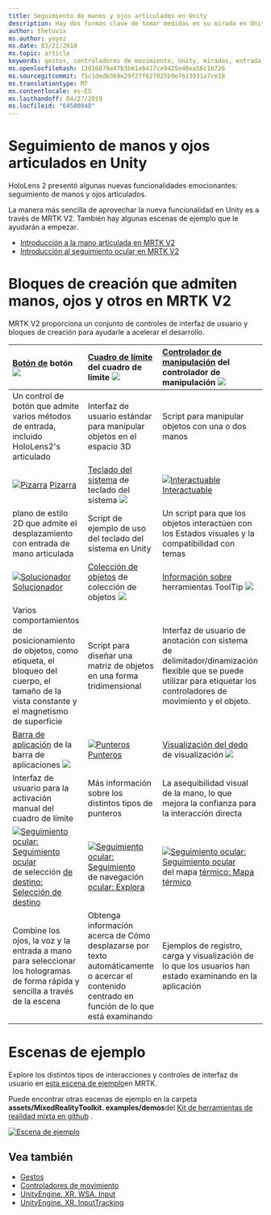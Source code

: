 ```yaml
---
title: Seguimiento de manos y ojos articulados en Unity
description: Hay dos formas clave de tomar medidas en su mirada en Unity, gestos de mano y controladores de movimiento.
author: thetuvix
ms.author: yoyoz
ms.date: 03/21/2018
ms.topic: article
keywords: gestos, controladores de movimiento, Unity, mirados, entrada
ms.openlocfilehash: 13016879e47b3b61eb417ce9425e48ea56c1b726
ms.sourcegitcommit: f5c1dedb3b9e29f27f627025b9e7613931a7ce18
ms.translationtype: MT
ms.contentlocale: es-ES
ms.lasthandoff: 04/27/2019
ms.locfileid: "64580848"
---
```

# <a name="articulated-hand-and-eye-tracking-in-unity"></a>Seguimiento de manos y ojos articulados en Unity

HoloLens 2 presentó algunas nuevas funcionalidades emocionantes: seguimiento de manos y ojos articulados.

La manera más sencilla de aprovechar la nueva funcionalidad en Unity es a través de MRTK V2. También hay algunas escenas de ejemplo que le ayudarán a empezar. 

* [Introducción a la mano articulada en MRTK V2](https://microsoft.github.io/MixedRealityToolkit-Unity/Documentation/InputSystem/HandTracking.html)
* [Introducción al seguimiento ocular en MRTK V2](https://microsoft.github.io/MixedRealityToolkit-Unity/Documentation/EyeTracking/EyeTracking_Main.html)


# <a name="building-blocks-supporting-hands-eyes-and-others-in-mrtk-v2"></a>Bloques de creación que admiten manos, ojos y otros en MRTK V2

MRTK V2 proporciona un conjunto de controles de interfaz de usuario y bloques de creación para ayudarle a acelerar el desarrollo. 

|  [Botón de](https://microsoft.github.io/MixedRealityToolkit-Unity/Documentation/README_Button.html) botón [ ![](images/MRTK_Button_Main.png)](https://microsoft.github.io/MixedRealityToolkit-Unity/Documentation/README_Button.html) | [Cuadro de límite](https://microsoft.github.io/MixedRealityToolkit-Unity/Documentation/README_BoundingBox.html) del cuadro de límite [ ![](images/MRTK_BoundingBox_Main.png)](https://microsoft.github.io/MixedRealityToolkit-Unity/Documentation/README_BoundingBox.html) | [Controlador de manipulación](https://microsoft.github.io/MixedRealityToolkit-Unity/Documentation/README_ManipulationHandler.html) del controlador de manipulación [ ![](images/MRTK_Manipulation_Main.png)](https://microsoft.github.io/MixedRealityToolkit-Unity/Documentation/README_ManipulationHandler.html) |
|:--- | :--- | :--- |
| Un control de botón que admite varios métodos de entrada, incluido HoloLens2's articulado | Interfaz de usuario estándar para manipular objetos en el espacio 3D | Script para manipular objetos con una o dos manos |
|  [![Pizarra](images/MRTK_Slate_Main.png)](https://microsoft.github.io/MixedRealityToolkit-Unity/Documentation/README_Slate.html) [Pizarra](https://microsoft.github.io/MixedRealityToolkit-Unity/Documentation/README_Slate.html) | [Teclado del sistema](https://microsoft.github.io/MixedRealityToolkit-Unity/Documentation/README_SystemKeyboard.html) de teclado del sistema [ ![](images/MRTK_SystemKeyboard_Main.png)](https://microsoft.github.io/MixedRealityToolkit-Unity/Documentation/README_SystemKeyboard.html) | [![Interactuable](images/InteractableExamples.png)](https://microsoft.github.io/MixedRealityToolkit-Unity/Documentation/README_Interactable.html) [Interactuable](https://microsoft.github.io/MixedRealityToolkit-Unity/Documentation/README_Interactable.html) |
| plano de estilo 2D que admite el desplazamiento con entrada de mano articulada | Script de ejemplo de uso del teclado del sistema en Unity  | Un script para que los objetos interactúen con los Estados visuales y la compatibilidad con temas |
|  [![Solucionador](images/MRTK_Solver_Main.png)](https://microsoft.github.io/MixedRealityToolkit-Unity/Documentation/README_Solver.html) [Solucionador](https://microsoft.github.io/MixedRealityToolkit-Unity/Documentation/README_Solver.html) | [Colección de objetos](https://microsoft.github.io/MixedRealityToolkit-Unity/Documentation/README_ManipulationHandler.html) de colección de objetos [ ![](images/MRTK_ObjectCollection_Main.png)](https://microsoft.github.io/MixedRealityToolkit-Unity/Documentation/README_ManipulationHandler.html) | [Información sobre](https://microsoft.github.io/MixedRealityToolkit-Unity/Documentation/README_Tooltip.html) herramientas ToolTip [ ![](images/MRTK_Tooltip_Main.png)](https://microsoft.github.io/MixedRealityToolkit-Unity/Documentation/README_Tooltip.html) |
| Varios comportamientos de posicionamiento de objetos, como etiqueta, el bloqueo del cuerpo, el tamaño de la vista constante y el magnetismo de superficie | Script para diseñar una matriz de objetos en una forma tridimensional | Interfaz de usuario de anotación con sistema de delimitador/dinamización flexible que se puede utilizar para etiquetar los controladores de movimiento y el objeto. |
|  [Barra de aplicación](https://microsoft.github.io/MixedRealityToolkit-Unity/Documentation/README_AppBar.html) de la barra de aplicaciones [ ![](images/MRTK_AppBar_Main.png)](https://microsoft.github.io/MixedRealityToolkit-Unity/Documentation/README_AppBar.html) | [![Punteros](images/MRTK_Pointer_Main.png)](https://microsoft.github.io/MixedRealityToolkit-Unity/Documentation/README_Pointers.html) [Punteros](https://microsoft.github.io/MixedRealityToolkit-Unity/Documentation/README_Pointers.html) | [Visualización del dedo](https://microsoft.github.io/MixedRealityToolkit-Unity/Documentation/README_FingertipVisualization.html) de visualización [ ![](images/MRTK_FingertipVisualization_Main.png)](https://microsoft.github.io/MixedRealityToolkit-Unity/Documentation/README_FingertipVisualization.html) |
| Interfaz de usuario para la activación manual del cuadro de límite | Más información sobre los distintos tipos de punteros | La asequibilidad visual de la mano, lo que mejora la confianza para la interacción directa |
|  [![Seguimiento ocular: Seguimiento ocular](images/mrtk_et_targetselect.png)](https://microsoft.github.io/MixedRealityToolkit-Unity/Documentation/EyeTracking/EyeTracking_TargetSelection.html) de selección [de destino: Selección de destino](https://microsoft.github.io/MixedRealityToolkit-Unity/Documentation/EyeTracking/EyeTracking_TargetSelection.html) | [![Seguimiento ocular: Seguimiento](images/mrtk_et_navigation.png)](https://microsoft.github.io/MixedRealityToolkit-Unity/Documentation/EyeTracking/EyeTracking_Navigation.html) de navegación [ocular: Explora](https://microsoft.github.io/MixedRealityToolkit-Unity/Documentation/EyeTracking/EyeTracking_Navigation.html) | [![Seguimiento ocular: Seguimiento ocular](images/mrtk_et_heatmaps.png)](https://microsoft.github.io/MixedRealityToolkit-Unity/Documentation/EyeTracking/EyeTracking_Visualization.html) del mapa [térmico: Mapa térmico](https://microsoft.github.io/MixedRealityToolkit-Unity/Documentation/EyeTracking/EyeTracking_Visualization.html) |
| Combine los ojos, la voz y la entrada a mano para seleccionar los hologramas de forma rápida y sencilla a través de la escena | Obtenga información acerca de Cómo desplazarse por texto automáticamente o acercar el contenido centrado en función de lo que está examinando| Ejemplos de registro, carga y visualización de lo que los usuarios han estado examinando en la aplicación |

# <a name="example-scenes"></a>Escenas de ejemplo
Explore los distintos tipos de interacciones y controles de interfaz de usuario en [esta escena de ejemplo](https://microsoft.github.io/MixedRealityToolkit-Unity/Documentation/README_HandInteractionExamples.html)en MRTK.

Puede encontrar otras escenas de ejemplo en la carpeta **assets/MixedRealityToolkit. examples/demos**del [Kit de herramientas de realidad mixta en github](https://github.com/Microsoft/MixedRealityToolkit-Unity) .

[![Escena de ejemplo](images/MRTK_Examples.png)](https://microsoft.github.io/MixedRealityToolkit-Unity/Documentation/README_HandInteractionExamples.html)

## <a name="see-also"></a>Vea también

* [Gestos](gestures.md)
* [Controladores de movimiento](motion-controllers.md)
* [UnityEngine. XR. WSA. Input](https://docs.unity3d.com/ScriptReference/XR.WSA.Input.InteractionManager.html)
* [UnityEngine. XR. InputTracking](https://docs.unity3d.com/ScriptReference/XR.InputTracking.html)
